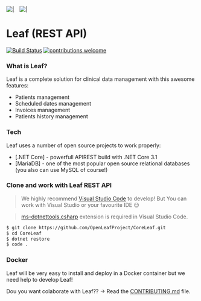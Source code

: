 [![|](https://i.ibb.co/8XF6SKd/angular.png)](https://github.com/OpenLeafProject/AngularLeaf)&emsp;[![|](https://i.ibb.co/Ws5JfT7/NetCore.png)](https://github.com/OpenLeafProject/CoreLeaf)

# Leaf (REST API) 

[![Build Status](https://img.shields.io/badge/build-not%20builded%20yet-orange)](https://github.com/OpenLeafProject/CoreLeaf) [![contributions welcome](https://img.shields.io/badge/contributions-welcome-brightgreen.svg?style=flat)](https://github.com/OpenLeafProject/CoreLeaf/issues)


### What is Leaf?
Leaf is a complete solution for clinical data management with this awesome features:
  - Patients management
  - Scheduled dates management
  - Invoices management
  - Patients history management


### Tech

Leaf uses a number of open source projects to work properly:

* [.NET Core] - powerfull APIREST build with .NET Core 3.1
* [MariaDB] - one of the most popular open source relational databases (you also can use MySQL of course!)

### Clone and work with Leaf REST API

> We highly recommend [Visual Studio Code](https://code.visualstudio.com/download) to develop! 
> But You can work with Visual Studio or your favourite IDE :wink:

> [ms-dotnettools.csharp](https://marketplace.visualstudio.com/items?itemName=ms-dotnettools.csharp) extension is required in Visual Studio Code.

```sh
$ git clone https://github.com/OpenLeafProject/CoreLeaf.git
$ cd CoreLeaf
$ dotnet restore
$ code .
```


### Docker
Leaf will be very easy to install and deploy in a Docker container but we need help to develop Leaf!

Dou you want colaborate with Leaf?? -> Read the [CONTRIBUTING.md](https://github.com/OpenLeafProject/CoreLeaf/blob/master/CONTRIBUTING.md) file.


